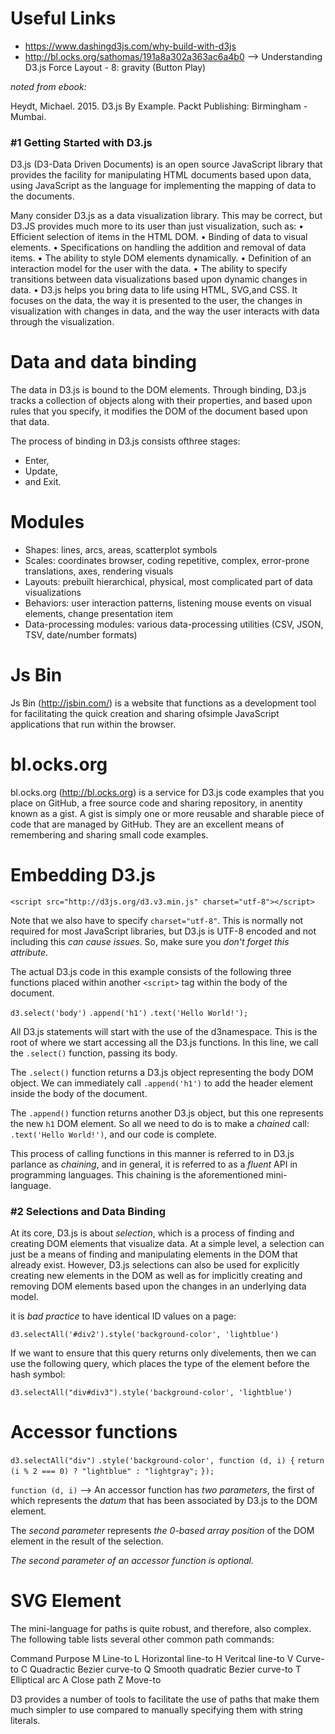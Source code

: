 # Useful Links #

* https://www.dashingd3js.com/why-build-with-d3js
* http://bl.ocks.org/sathomas/191a8a302a363ac6a4b0 --> Understanding D3.js Force Layout - 8: gravity (Button Play)

*noted from ebook:*

Heydt, Michael. 2015. D3.js By Example. Packt Publishing: Birmingham - Mumbai.

### #1 Getting Started with D3.js ###

D3.js (D3-Data Driven Documents) is an open source JavaScript library that provides the facility for manipulating HTML documents based upon data, using JavaScript as the language for implementing the mapping of data to the documents.

Many consider D3.js as a data visualization library. This may be correct, but D3.JS provides much more to its user than just visualization, such as:
•  Efficient selection of items in the HTML DOM.
•  Binding of data to visual elements.
•  Specifications on handling the addition and removal of data items.
•  The ability to style DOM elements dynamically.
•  Definition of an interaction model for the user with the data.
•  The ability to specify transitions between data visualizations based upon dynamic changes in data.
•  D3.js helps you bring data to life using HTML, SVG,and CSS. It focuses on the data, the way it is presented to the user, the changes in visualization with changes in data, and the way the user interacts with data through the visualization.

# Data and data binding #

The data in D3.js is bound to the DOM elements. Through binding, D3.js tracks a collection of objects along with their properties, and based upon rules that you specify, it modifies the DOM of the document based upon that data.

The process of binding in D3.js consists ofthree stages:

* Enter, 
* Update, 
* and Exit.

# Modules #

* Shapes: lines, arcs, areas, scatterplot symbols
* Scales: coordinates browser, coding repetitive, complex, error-prone translations, axes, rendering visuals
* Layouts: prebuilt hierarchical, physical, most complicated part of data visualizations
* Behaviors: user interaction patterns, listening mouse events on visual elements, change presentation item
* Data-processing modules: various data-processing utilities (CSV, JSON, TSV, date/number formats)

# Js Bin #

Js Bin (http://jsbin.com/) is a website that functions as a development tool for facilitating the quick creation and sharing ofsimple JavaScript applications that run within the browser.

# bl.ocks.org #

bl.ocks.org (http://bl.ocks.org) is a service for D3.js code examples that you place on GitHub, a free source code and sharing repository, in anentity known as a gist. A gist is simply one or more reusable and sharable piece of code that are managed by GitHub. They are an excellent means of remembering and sharing small code examples.

# Embedding D3.js #

`<script src="http://d3js.org/d3.v3.min.js" charset="utf-8"></script>`

Note that we also have to specify `charset="utf-8"`. This is normally not required for most JavaScript libraries, but D3.js is UTF-8 encoded and not including this *can cause issues*. So, make sure you *don't forget this attribute*.

The actual D3.js code in this example consists of the following three functions placed within another `<script>` tag within the body of the document.

`d3.select('body')`
`.append('h1')`
`.text('Hello World!');`

All D3.js statements will start with the use of the d3namespace. This is the root of where we start accessing all the D3.js functions. In this line, we call the `.select()` function, passing its body.

The `.select()` function returns a D3.js object representing the body DOM object. We can immediately call `.append('h1')` to add the header element inside the body of the document.

The `.append()` function returns another D3.js object, but this one represents the new `h1` DOM element. So all we need to do is to make a *chained* call: `.text('Hello World!')`, and our code is complete.

This process of calling functions in this manner is referred to in D3.js parlance as *chaining*, and in general, it is referred to as a *fluent* API in programming languages. This chaining is the aforementioned mini-language.


### #2 Selections and Data Binding ###

At its core, D3.js is about *selection*, which is a process of finding and creating DOM elements that visualize data. At a simple level, a selection can just be a means of finding and manipulating elements in the DOM that already exist. However, D3.js selections can also be used for explicitly creating new elements in the DOM as well as for implicitly creating and removing DOM elements based upon the changes in an underlying data model.

it is *bad practice* to have identical ID values on a page:

`d3.selectAll('#div2').style('background-color', 'lightblue')`

If we want to ensure that this query returns only divelements, then we can use the following query, which places the type of the element before the hash symbol:

`d3.selectAll("div#div3").style('background-color', 'lightblue')`

# Accessor functions #

`d3.selectAll("div")`
`.style('background-color', function (d, i) {`
`return (i % 2 === 0) ? "lightblue" : "lightgray";`
`});`

`function (d, i)` --> An accessor function has *two parameters*, the first of which represents the *datum* that has been associated by D3.js to the DOM element.

The *second parameter* represents *the 0-based array position* of the DOM element in the result of the selection.

*The second parameter of an accessor function is optional.*

# SVG Element #
The mini-language for paths is quite robust, and therefore, also complex. The following table lists several other common path commands:

Command     Purpose
M           Line-to
L           Horizontal line-to
H           Veritcal line-to
V           Curve-to
C           Quadractic Bezier curve-to
Q           Smooth quadratic Bezier curve-to
T           Elliptical arc
A           Close path
Z           Move-to

D3 provides a number of tools to facilitate the use of paths that make them much simpler to use compared to manually specifying them with string literals.
